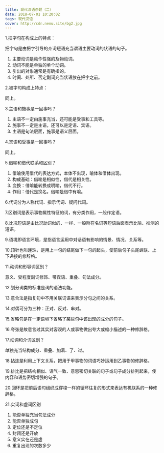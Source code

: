```yaml
---
title: 现代汉语杂题（二）
date: 2018-07-01 10:20:02
tags: 现代汉语
cover: http://cdn.nenu.site/bg2.jpg
---
```


1.把字句在构成上的特点：

把字句是由把字引导的介词短语充当谓语主要动词的状语的句子。

1. 主要动词是动作性强的及物动词。
2. 动词不能是单独的单个动词。
3. 引出的对象通常是有确指的。
4. 时间、处所、否定副词充当状语放在把字之前。

2.被字句构成上特点：

同上。

3.主语和施事是一回事吗？

1. 主语不一定由施事充当，还可能是受事和工具等。
2. 施事不一定是主语，还可以是定语、宾语。
3. 主语是句法层面，施事是语义层面。

4.宾语和受事是一回事吗？

同上。

5.借喻和借代联系和区别？

1. 借喻使用借代的表达方式，本体不出现，喻体和借体出现。
2. 构成基础：借喻是相似性，借代是相关性。
3. 变换：借喻能转换成明喻，借代不行。
4. 作用：借代是换名，借喻是借中有喻。

6.代词分为人称代词、指示代词、疑问代词。

7.区别词是表示事物属性特征的词，有分类作用，一般作定语。

8.比况短语是由比况助词似的、一样、一般附在名词等短语后面表示比喻、推测的短语。

9.语境即语言环境，是指语言运用中对话语有影响的情景、情况、关系等。

10.顶针也叫连珠，是用上一句的结尾做下一句的起头，使前后句子头尾蝉联、上下递接的修辞格。

11.动词和形容词区别？

意义、受程度副词修饰、带宾语、重叠、句法成分。

12.划分词类的标准是词的语法功能。

13.意合法是指复句中不用关联词语来表示分句之间的关系。

14.对偶可分为三种：正对、反对、串对。

15.省略句是在一定语境下省略了某些句中该出现的成分的句子。

16.夸张是故意言过其实对客观的人或事物做出夸大或缩小描述的一种修辞格。

17.动词和介词区别？

单独充当结构成分、重叠、加着、了、过。

18.拈连是利用上下文关系，把用于甲事物的词语巧妙运用到乙事物的修辞格。

19.排比是把结构相似、语气一致、意思密切关联的句子或句子成分排列起来，使内容和语势密切增强的句子。

20.回环是把前后语句组织成穿梭一样的循环往复的形式来表达有机联系的一种修辞格。

21.实词和虚词区别

1. 能否单独充当句法成分
2. 能否单独成句
3. 定位还是不定位
4. 封闭还是开放
5. 意义实在还是虚
6. 重复出现的次数多少


